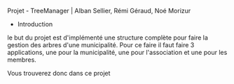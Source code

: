 Projet - TreeManager | Alban Sellier, Rémi Géraud, Noé Morizur

- Introduction

le but du projet est d'implémenté une structure complète pour faire la gestion des arbres d'une municipalité. 
Pour ce faire il faut faire 3 applications, une pour la municipalité, une pour l'association et une pour les membres.

Vous trouverez donc dans ce projet
